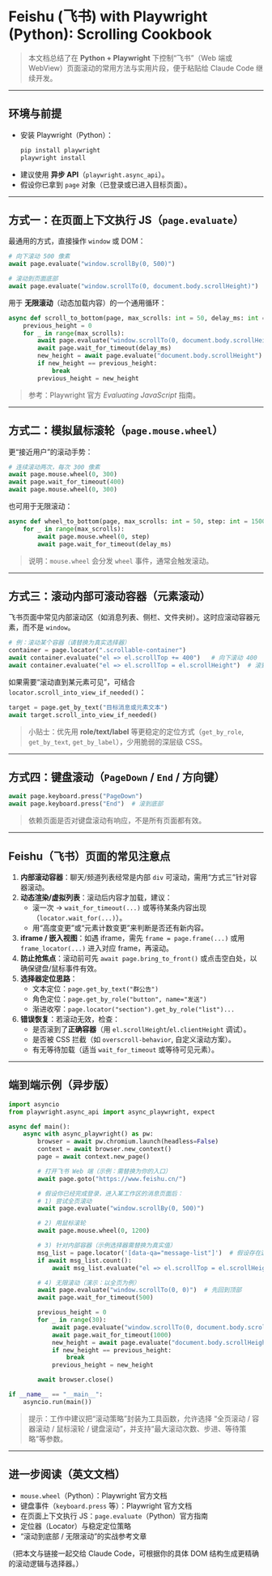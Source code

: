 # Feishu (飞书) with Playwright (Python): Scrolling Cookbook

> 本文档总结了在 **Python + Playwright** 下控制“飞书”（Web 端或 WebView）页面滚动的常用方法与实用片段，便于粘贴给 Claude Code 继续开发。

---

## 环境与前提

- 安装 Playwright（Python）：
  ```bash
  pip install playwright
  playwright install
  ```
- 建议使用 **异步 API**（`playwright.async_api`）。
- 假设你已拿到 `page` 对象（已登录或已进入目标页面）。

---

## 方式一：在页面上下文执行 JS（`page.evaluate`）

最通用的方式，直接操作 `window` 或 DOM：

```python
# 向下滚动 500 像素
await page.evaluate("window.scrollBy(0, 500)")

# 滚动到页面底部
await page.evaluate("window.scrollTo(0, document.body.scrollHeight)")
```

用于 **无限滚动**（动态加载内容）的一个通用循环：

```python
async def scroll_to_bottom(page, max_scrolls: int = 50, delay_ms: int = 1000):
    previous_height = 0
    for _ in range(max_scrolls):
        await page.evaluate("window.scrollTo(0, document.body.scrollHeight)")
        await page.wait_for_timeout(delay_ms)
        new_height = await page.evaluate("document.body.scrollHeight")
        if new_height == previous_height:
            break
        previous_height = new_height
```

> 参考：Playwright 官方 *Evaluating JavaScript* 指南。

---

## 方式二：模拟鼠标滚轮（`page.mouse.wheel`）

更“接近用户”的滚动手势：

```python
# 连续滚动两次，每次 300 像素
await page.mouse.wheel(0, 300)
await page.wait_for_timeout(400)
await page.mouse.wheel(0, 300)
```

也可用于无限滚动：

```python
async def wheel_to_bottom(page, max_scrolls: int = 50, step: int = 15000, delay_ms: int = 800):
    for _ in range(max_scrolls):
        await page.mouse.wheel(0, step)
        await page.wait_for_timeout(delay_ms)
```

> 说明：`mouse.wheel` 会分发 `wheel` 事件，通常会触发滚动。

---

## 方式三：滚动**内部可滚动容器**（元素滚动）

飞书页面中常见内部滚动区（如消息列表、侧栏、文件夹树）。这时应滚动容器元素，而不是 `window`。

```python
# 例：滚动某个容器（请替换为真实选择器）
container = page.locator(".scrollable-container")
await container.evaluate("el => el.scrollTop += 400")   # 向下滚动 400
await container.evaluate("el => el.scrollTop = el.scrollHeight")  # 滚到底部
```

如果需要“滚动直到某元素可见”，可结合 `locator.scroll_into_view_if_needed()`：

```python
target = page.get_by_text("目标消息或元素文本")
await target.scroll_into_view_if_needed()
```

> 小贴士：优先用 **role/text/label** 等更稳定的定位方式（`get_by_role`, `get_by_text`, `get_by_label`），少用脆弱的深层级 CSS。

---

## 方式四：键盘滚动（`PageDown` / `End` / 方向键）

```python
await page.keyboard.press("PageDown")
await page.keyboard.press("End")  # 滚到底部
```

> 依赖页面是否对键盘滚动有响应，不是所有页面都有效。

---

## Feishu（飞书）页面的常见注意点

1. **内部滚动容器**：聊天/频道列表经常是内部 `div` 可滚动，需用“方式三”针对容器滚动。
2. **动态渲染/虚拟列表**：滚动后内容才加载，建议：
   - 滚一次 → `wait_for_timeout(...)` 或等待某条内容出现（`locator.wait_for(...)`）。
   - 用“高度变更”或“元素计数变更”来判断是否还有新内容。
3. **iframe / 嵌入视图**：如遇 iframe，需先 `frame = page.frame(...)` 或用 `frame_locator(...)` 进入对应 frame，再滚动。
4. **防止抢焦点**：滚动前可先 `await page.bring_to_front()` 或点击空白处，以确保键盘/鼠标事件有效。
5. **选择器定位思路**：
   - 文本定位：`page.get_by_text("群公告")`
   - 角色定位：`page.get_by_role("button", name="发送")`
   - 渐进收窄：`page.locator("section").get_by_role("list")...`
6. **错误恢复**：若滚动无效，检查：
   - 是否滚到了**正确容器**（用 `el.scrollHeight`/`el.clientHeight` 调试）。
   - 是否被 CSS 拦截（如 `overscroll-behavior`, 自定义滚动方案）。
   - 有无等待加载（适当 `wait_for_timeout` 或等待可见元素）。

---

## 端到端示例（异步版）

```python
import asyncio
from playwright.async_api import async_playwright, expect

async def main():
    async with async_playwright() as pw:
        browser = await pw.chromium.launch(headless=False)
        context = await browser.new_context()
        page = await context.new_page()

        # 打开飞书 Web 端（示例：需替换为你的入口）
        await page.goto("https://www.feishu.cn/")

        # 假设你已经完成登录，进入某工作区的消息页面后：
        # 1) 尝试全页滚动
        await page.evaluate("window.scrollBy(0, 500)")

        # 2) 用鼠标滚轮
        await page.mouse.wheel(0, 1200)

        # 3) 针对内部容器（示例选择器需替换为真实值）
        msg_list = page.locator('[data-qa="message-list"]')  # 假设存在这样的自定义属性
        if await msg_list.count():
            await msg_list.evaluate("el => el.scrollTop = el.scrollHeight")

        # 4) 无限滚动（演示：以全页为例）
        await page.evaluate("window.scrollTo(0, 0)")  # 先回到顶部
        await page.wait_for_timeout(500)

        previous_height = 0
        for _ in range(30):
            await page.evaluate("window.scrollTo(0, document.body.scrollHeight)")
            await page.wait_for_timeout(1000)
            new_height = await page.evaluate("document.body.scrollHeight")
            if new_height == previous_height:
                break
            previous_height = new_height

        await browser.close()

if __name__ == "__main__":
    asyncio.run(main())
```

> 提示：工作中建议把“滚动策略”封装为工具函数，允许选择 “全页滚动 / 容器滚动 / 鼠标滚轮 / 键盘滚动”，并支持“最大滚动次数、步进、等待策略”等参数。

---

## 进一步阅读（英文文档）

- `mouse.wheel`（Python）：Playwright 官方文档  
- 键盘事件（`keyboard.press` 等）：Playwright 官方文档  
- 在页面上下文执行 JS：`page.evaluate`（Python）官方指南  
- 定位器（Locator）与稳定定位策略  
- “滚动到底部 / 无限滚动”的实战参考文章  

（把本文与链接一起交给 Claude Code，可根据你的具体 DOM 结构生成更精确的滚动逻辑与选择器。）
